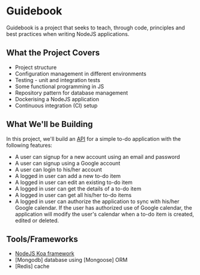 # Guidebook

Guidebook is a project that seeks to teach, through code, principles and best practices when writing NodeJS applications. 

## What the Project Covers
* Project structure
* Configuration management in different environments
* Testing - unit and integration tests
* Some functional programming in JS
* Repository pattern for database management
* Dockerising a NodeJS application
* Continuous integration (CI) setup

## What We'll be Building
In this project, we'll build an [API](https://en.wikipedia.org/wiki/Application_programming_interface) for a simple to-do application with the following features:

* A user can signup for a new account using an email and password
* A user can signup using a Google account
* A user can login to his/her account
* A logged in user can add a new to-do item
* A logged in user can edit an existing to-do item
* A logged in user can get the details of a to-do item
* A logged in user can get all his/her to-do items
* A logged in user can authorize the application to sync with his/her Google calendar. If the user has authorized use of Google calendar, the application will modify the user's calendar when a to-do item is created, edited or deleted. 

## Tools/Frameworks
* [NodeJS Koa framework]()
* [Mongodb] database using [Mongoose] ORM
* [Redis] cache

